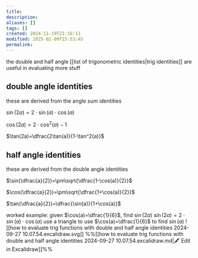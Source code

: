 ```yaml
---
title: 
description: 
aliases: []
tags: []
created: 2024-11-19T21:16:11
modified: 2025-02-09T15:53:45
permalink:
---
```


the double and half angle [[list of trigonometric identities|trig identities]] are useful in evaluating more stuff

## double angle identities

these are derived from the angle sum identities

$\sin(2a) = 2\cdot\sin(a)\cdot\cos(a)$

$\cos(2a)=2\cdot\cos^2(a)-1$

$\tan(2a)=\dfrac{2\tan(a)}{1-\tan^2(a)}$

## half angle identities

these are derived from the double angle identities

$\sin(\dfrac{a}{2})=\pm\sqrt{\dfrac{1-\cos(a)}{2}}$

$\cos(\dfrac{a}{2})=\pm\sqrt{\dfrac{1+\cos(a)}{2}}$

$\tan(\dfrac{a}{2})=\dfrac{\sin(a)}{1+\cos(a)}$



worked example: given $\cos(a)=\dfrac{1}{6}$, find $\sin(2a)$
$\sin(2a) = 2\cdot\sin(a)\cdot\cos(a)$
use a triangle to use $\cos(a)=\dfrac{1}{6}$ to find $\sin(a)$
![[how to evaluate trig functions with double and half angle identities 2024-09-27 10.07.54.excalidraw.svg]]
%%[[how to evaluate trig functions with double and half angle identities 2024-09-27 10.07.54.excalidraw.md|🖋 Edit in Excalidraw]]%%
